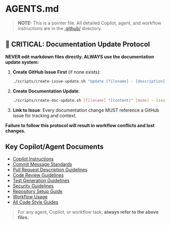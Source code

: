 <!-- file: AGENTS.md -->
<!-- version: 2.0.0 -->
<!-- guid: 2e7c1a4b-5d3f-4b8c-9e1f-7a6b2c3d4e5f -->

# AGENTS.md

> **NOTE:** This is a pointer file. All detailed Copilot, agent, and workflow instructions are in the [.github/](.github/) directory.

## 🚨 CRITICAL: Documentation Update Protocol

**NEVER edit markdown files directly. ALWAYS use the documentation update system:**

1. **Create GitHub Issue First** (if none exists):

   ```bash
   ./scripts/create-issue-update.sh "Update [filename] - [description]" "Detailed description of what needs to be updated"
   ```

2. **Create Documentation Update**:

   ```bash
   ./scripts/create-doc-update.sh [filename] "[content]" [mode] --issue [issue-number]
   ```

3. **Link to Issue**: Every documentation change MUST reference a GitHub issue for tracking and context.

**Failure to follow this protocol will result in workflow conflicts and lost changes.**

## Key Copilot/Agent Documents

- [Copilot Instructions](.github/copilot-instructions.md)
- [Commit Message Standards](.github/commit-messages.md)
- [Pull Request Description Guidelines](.github/pull-request-descriptions.md)
- [Code Review Guidelines](.github/review-selection.md)
- [Test Generation Guidelines](.github/test-generation.md)
- [Security Guidelines](.github/security-guidelines.md)
- [Repository Setup Guide](.github/repository-setup.md)
- [Workflow Usage](.github/workflow-usage.md)
- [All Code Style Guides](.github/)

> For any agent, Copilot, or workflow task, **always refer to the above files.**
